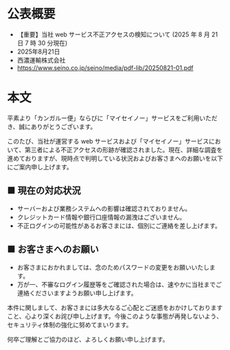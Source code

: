 # 公表概要
- 【重要】当社 web サービス不正アクセスの検知について (2025 年 8 ⽉ 21 ⽇ 7 時 30 分現在)
- 2025年8月21日
- ⻄濃運輸株式会社
- https://www.seino.co.jp/seino/media/pdf-lib/20250821-01.pdf

# 本文
平素より「カンガルー便」ならびに「マイセイノー」サービスをご利⽤いただき、誠にありがとうございます。

このたび、当社が運営する web サービスおよび「マイセイノー」サービスにおいて、第三者による不正アクセスの形跡が確認されました。現在、詳細な調査を進めておりますが、現時点で判明している状況およびお客さまへのお願いを以下にご案内申し上げます。

## ■ 現在の対応状況
-  サーバーおよび業務システムへの影響は確認されておりません。
- クレジットカード情報や銀⾏⼝座情報の漏洩はございません。
- 不正ログインの可能性があるお客さまには、個別にご連絡を差し上げます。

## ■ お客さまへのお願い
- お客さまにおかれましては、念のためパスワードの変更をお願いいたします。
- 万が⼀、不審なログイン履歴等をご確認された場合は、速やかに当社までご連絡くださいますようお願い申し上げます。

本件に関しまして、お客さまには多⼤なるご⼼配とご迷惑をおかけしておりますこと、⼼より深くお詫び申し上げます。今後このような事態が再発しないよう、セキュリティ体制の強化に努めてまいります。

何卒ご理解とご協⼒のほど、よろしくお願い申し上げます。
